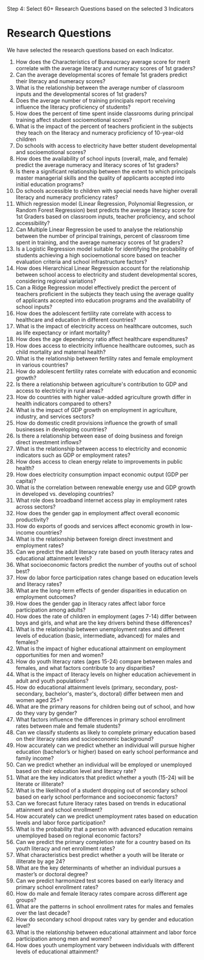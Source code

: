 Step 4: Select 60+ Research Questions based on the selected 3 Indicators

# Research Questions 

We have selected the research questions based on each Indicator.

1) How does the Characteristics of Bureaucracy average score for merit correlate with the average literacy and numeracy scores of 1st graders?  
2)  Can the average developmental scores of female 1st graders predict their literacy and numeracy scores?   
3) What is the relationship between the average number of classroom inputs and the developmental scores of 1st graders?  
4)  Does the average number of training principals report receiving influence the literacy proficiency of students?  
5) How does the percent of time spent inside classrooms during principal training affect student socioemotional scores?
6) What is the impact of the percent of teachers proficient in the subjects they teach on the literacy and numeracy proficiency of 10-year-old children  
7) Do schools with access to electricity have better student developmental and socioemotional scores?
8) How does the availability of school inputs (overall, male, and female) predict the average numeracy and literacy scores of 1st graders?
9) Is there a significant relationship between the extent to which principals master managerial skills and the quality of applicants accepted into initial education programs?
10) Do schools accessible to children with special needs have higher overall literacy and numeracy proficiency rates?
11) Which regression model (Linear Regression, Polynomial Regression, or Random Forest Regression) best predicts the average literacy score for 1st Graders based on classroom inputs, teacher proficiency, and school accessibility?
12) Can Multiple Linear Regression be used to analyse the relationship between the number of principal trainings, percent of classroom time spent in training, and the average numeracy scores of 1st graders?
13) Is a Logistic Regression model suitable for identifying the probability of students achieving a high socioemotional score based on teacher evaluation criteria and school infrastructure factors?
14) How does Hierarchical Linear Regression account for the relationship between school access to electricity and student developmental scores, considering regional variations?
15) Can a Ridge Regression model effectively predict the percent of teachers proficient in the subjects they teach using the average quality of applicants accepted into education programs and the availability of school inputs?
16) How does the adolescent fertility rate correlate with access to healthcare and education in different countries?
17) What is the impact of electricity access on healthcare outcomes, such as life expectancy or infant mortality?
18) How does the age dependency ratio affect healthcare expenditures?
19) How does access to electricity influence healthcare outcomes, such as child mortality and maternal health?
20) What is the relationship between fertility rates and female employment in various countries?
21) How do adolescent fertility rates correlate with education and economic growth?
22) Is there a relationship between agriculture's contribution to GDP and access to electricity in rural areas?
23) How do countries with higher value-added agriculture growth differ in health indicators compared to others?
24) What is the impact of GDP growth on employment in agriculture, industry, and services sectors?
25) How do domestic credit provisions influence the growth of small businesses in developing countries?
26) Is there a relationship between ease of doing business and foreign direct investment inflows?
27) What is the relationship between access to electricity and economic indicators such as GDP or employment rates?
28) How does access to clean energy relate to improvements in public health?
29) How does electricity consumption impact economic output (GDP per capita)?
30) What is the correlation between renewable energy use and GDP growth in developed vs. developing countries?
31) What role does broadband internet access play in employment rates across sectors?
32) How does the gender gap in employment affect overall economic productivity?
33) How do exports of goods and services affect economic growth in low-income countries?
34) What is the relationship between foreign direct investment and employment rates?
35) Can we predict the adult literacy rate based on youth literacy rates and educational attainment levels?
36) What socioeconomic factors predict the number of youths out of school best?
37) How do labor force participation rates change based on education levels and literacy rates?
38) What are the long-term effects of gender disparities in education on employment outcomes?
39) How does the gender gap in literacy rates affect labor force participation among adults?
40) How does the rate of children in employment (ages 7-14) differ between boys and girls, and what are the key drivers behind these differences?
41) What is the relationship between unemployment rates and different levels of education (basic, intermediate, advanced) for males and females?
42) What is the impact of higher educational attainment on employment opportunities for men and women?
43) How do youth literacy rates (ages 15-24) compare between males and females, and what factors contribute to any disparities?
44) What is the impact of literacy levels on higher education achievement in adult and youth populations?
45) How do educational attainment levels (primary, secondary, post-secondary, bachelor's, master's, doctoral) differ between men and women aged 25+?
46) What are the primary reasons for children being out of school, and how do they vary by gender?
47) What factors influence the differences in primary school enrollment rates between male and female students?
48) Can we classify students as likely to complete primary education based on their literacy rates and socioeconomic background?
49) How accurately can we predict whether an individual will pursue higher education (bachelor’s or higher) based on early school performance and family income?
50) Can we predict whether an individual will be employed or unemployed based on their education level and literacy rate?
51) What are the key indicators that predict whether a youth (15-24) will be literate or illiterate?
52) What is the likelihood of a student dropping out of secondary school based on early school performance and socioeconomic factors?
53) Can we forecast future literacy rates based on trends in educational attainment and school enrollment?
54) How accurately can we predict unemployment rates based on education levels and labor force participation?
55) What is the probability that a person with advanced education remains unemployed based on regional economic factors?
56) Can we predict the primary completion rate for a country based on its youth literacy and net enrollment rates?
57) What characteristics best predict whether a youth will be literate or illiterate by age 24?
58) What are the key determinants of whether an individual pursues a master’s or doctoral degree?
59) Can we predict harmonized test scores based on early literacy and primary school enrollment rates?
60) How do male and female literacy rates compare across different age groups?
61) What are the patterns in school enrollment rates for males and females over the last decade?
62) How do secondary school dropout rates vary by gender and education level?
63) What is the relationship between educational attainment and labor force participation among men and women?
64) How does youth unemployment vary between individuals with different levels of educational attainment?
